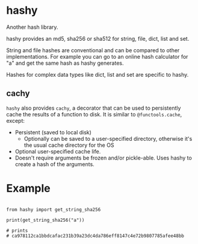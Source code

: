 # hashy

Another hash library.

hashy provides an md5, sha256 or sha512 for string, file, dict, list and set.

String and file hashes are conventional and can be compared to other implementations. For example
you can go to an online hash calculator for "a" and get the same hash as hashy generates.

Hashes for complex data types like dict, list and set are specific to hashy.

## cachy

`hashy` also provides `cachy`, a decorator that can be used to persistently cache the results of a function to 
disk. It is similar to `@functools.cache`, except:

- Persistent (saved to local disk)
  - Optionally can be saved to a user-specified directory, otherwise it's the usual cache directory for the OS
- Optional user-specified cache life.
- Doesn't require arguments be frozen and/or pickle-able. Uses hashy to create a hash of the arguments.


# Example

```

from hashy import get_string_sha256

print(get_string_sha256("a"))

# prints
# ca978112ca1bbdcafac231b39a23dc4da786eff8147c4e72b9807785afee48bb

```

